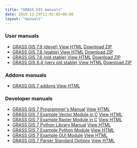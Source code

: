 ```yaml
---
title: "GRASS GIS manuals"
date: 2018-12-29T11:02:05+06:00
layout: "manuals"
---
```


### User manuals

<ul id="links" class="list-unstyled version">
 <li>
  <span class="mwl"><a href="https://grass.osgeo.org/grass79/manuals/index.html " target="_blank"> GRASS GIS 7.9 (devel) </a></span>
  <a href="https://grass.osgeo.org/grass79/manuals/index.html" class="inl btn btn-primary" target="_blank">View HTML</a> <a href="#" class="inl btn btn-secondary">Download ZIP</a>
  </li>
   <li>
  <span class="mwl"><a href="https://grass.osgeo.org/grass78/manuals/index.html " target="_blank"> GRASS GIS 7.8 (stable) </a></span>
  <a href="https://grass.osgeo.org/grass78/manuals/index.html" class="inl btn btn-primary" target="_blank">View HTML</a> <a href="#" class="inl btn btn-secondary">Download ZIP</a>
  </li>
   <li>
  <span class="mwl"><a href="https://grass.osgeo.org/grass76/manuals/index.html " target="_blank"> GRASS GIS 7.6 (old stable) </a></span>
  <a href="https://grass.osgeo.org/grass76/manuals/index.html" class="inl btn btn-primary" target="_blank">View HTML</a> <a href="#" class="inl btn btn-secondary">Download ZIP</a>
  </li>
<!--
 <li>
  <span class="mwl"><a href="https://grass.osgeo.org/grass74/manuals/index.html " target="_blank"> GRASS GIS 7.4 (stable) </a></span>
  <a href="https://grass.osgeo.org/grass74/manuals/index.html" class="inl btn btn-primary" target="_blank">View HTML</a> <a href="#" class="inl btn btn-secondary">Download ZIP</a>
  </li>
   <li>
  <span class="mwl"><a href="https://grass.osgeo.org/grass72/manuals/index.html " target="_blank"> GRASS GIS 7.2 (stable) </a></span>
  <a href="https://grass.osgeo.org/grass72/manuals/index.html" class="inl btn btn-primary" target="_blank">View HTML</a> <a href="#" class="inl btn btn-secondary">Download ZIP</a>
  </li>
   <li>
  <span class="mwl"><a href="https://grass.osgeo.org/grass70/manuals/index.html " target="_blank"> GRASS GIS 7.0 (stable) </a></span>
  <a href="https://grass.osgeo.org/grass70/manuals/index.html" class="inl btn btn-primary" target="_blank">View HTML</a> <a href="#" class="inl btn btn-secondary">Download ZIP</a>
  </li>
-->
     <li>
  <span class="mwl"><a href="https://grass.osgeo.org/grass64/manuals/index.html " target="_blank"> GRASS GIS 6.4 (very old stable) </a></span>
  <a href="https://grass.osgeo.org/grass64/manuals/index.html" class="inl btn btn-primary" target="_blank">View HTML</a> <a href="#" class="inl btn btn-secondary">Download ZIP</a>
  </li>
</ul>

### Addons manuals

<ul id="links" class="list-unstyled version">
 <li>
  <span class="mwl"><a href="https://grass.osgeo.org/grass7/manuals/addons/ " target="_blank"> GRASS GIS 7 addons </a></span>
  <a href="https://grass.osgeo.org/grass7/manuals/addons/" class="inl btn btn-primary" target="_blank">View HTML</a>
  </li>
<!-- outdated
<li>
  <span class="mwl"><a href="https://grass.osgeo.org/grass6/manuals/addons/ " target="_blank"> GRASS GIS 6 addons (unsupported) </a></span>
  <a href="https://grass.osgeo.org/grass6/manuals/addons/" class="inl btn btn-primary" target="_blank">View HTML</a>
  </li>
-->
</ul>

### Developer manuals

<ul id="links" class="list-unstyled version">
 <li>
  <span class="mwl"><a href="https://grass.osgeo.org/programming7/ " target="_blank">GRASS GIS 7 Programmer's Manual</a></span>
  <a href="https://grass.osgeo.org/programming7/" class="inl btn btn-primary" target="_blank">View HTML</a>
  </li>
 <li>
  <span class="mwl"><a href="https://github.com/OSGeo/grass/tree/master/doc/vector/v.example " target="_blank"> GRASS GIS 7 Example Vector Module in C</a></span>
  <a href="https://github.com/OSGeo/grass/tree/master/doc/vector/v.example" class="inl btn btn-primary" target="_blank">View HTML</a>
  </li>
 <li>
  <span class="mwl"><a href="https://github.com/OSGeo/grass/tree/master/doc/raster/r.example " target="_blank"> GRASS GIS 7 Example Raster Module in C</a></span>
  <a href="https://github.com/OSGeo/grass/tree/master/doc/raster/r.example" class="inl btn btn-primary" target="_blank">View HTML</a>
  </li>
 <li>
  <span class="mwl"><a href="https://grass.osgeo.org/grass79/manuals/libpython/index.html " target="_blank"> GRASS GIS 7 Python Library Manual</a></span>
  <a href="https://grass.osgeo.org/grass79/manuals/libpython/index.html" class="inl btn btn-primary" target="_blank">View HTML</a>
  </li>
 <li>
  <span class="mwl"><a href="https://gitlab.com/vpetras/r.example.plus " target="_blank"> GRASS GIS 7 Example Python Module</a></span>
  <a href="https://gitlab.com/vpetras/r.example.plus" class="inl btn btn-primary" target="_blank">View HTML</a>
  </li>
 <li>
  <span class="mwl"><a href="https://github.com/OSGeo/grass/tree/master/doc/gui/wxpython/example " target="_blank"> GRASS GIS 7 Example GUI Module</a></span>
  <a href="https://github.com/OSGeo/grass/tree/master/doc/gui/wxpython/example" class="inl btn btn-primary" target="_blank">View HTML</a>
  </li>
 <li>
  <span class="mwl"><a href="https://grass.osgeo.org/grass79/manuals/parser_standard_options.html " target="_blank"> GRASS GIS 7 Parser Standard Options</a></span>
  <a href="https://grass.osgeo.org/grass79/manuals/parser_standard_options.html" class="inl btn btn-primary" target="_blank">View HTML</a>
  </li>
</ul>
